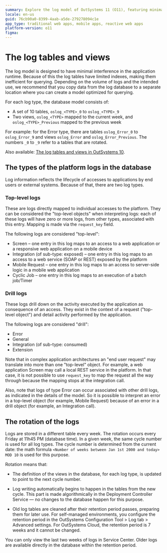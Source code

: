 ```yaml
---
summary: Explore the log model of OutSystems 11 (O11), featuring minimal-index tables and weekly rotated views for efficient runtime and querying.
locale: en-us
guid: 76cb90a0-8399-4aab-a5de-279278094c1e
app_type: traditional web apps, mobile apps, reactive web apps
platform-version: o11
figma:
---
```


# The log tables and views

The log model is designed to have minimal interference in the application runtime. Because of this the log tables have limited indexes, making them inefficient for querying. Depending on the volume of logs and the intended use, we recommend that you copy data from the log database to a separate location where you can create a model optimized for querying.

For each log type, the database model consists of:

* A set of 10 tables, `oslog_<TYPE>_0` to `oslog_<TYPE>_9`
* Two views, `oslog_<TYPE>` mapped to the current week, and `oslog_<TYPE>_Previous` mapped to the previous week

For example: for the Error type, there are tables `oslog_Error_0` to `oslog_Error_9` and views `oslog_Error` and `oslog_Error_Previous`. The numbers `_0` to `_9` refer to a tables that are rotated.

<div class="info" markdown="1">

Also available: [The log tables and views in OutSystems 10](https://success.outsystems.com/Documentation/10/Managing_the_Applications_Lifecycle/Monitor_and_Troubleshoot/Logging_database_and_architecture/The_log_tables_and_views).

</div>

## The types of the platform logs in the database

Log information reflects the lifecycle of accesses to applications by end users or external systems. Because of that, there are two log types.

### Top-level logs

These are logs directly mapped to individual accesses to the platform. They can be considered the "top-level objects" when interpreting logs: each of these logs will have zero or more logs, from other types, associated with this entry. Mapping is made via the `request_key` field.

The following logs are considered "top-level":  

* Screen – one entry in this log maps to an access to a web application or a responsive web application on a mobile device
* Integration (of sub-type: exposed) – one entry in this log maps to an access to a web service (SOAP or REST) exposed by the platform
* Mobile Request – one entry in this log maps to an access to server-side logic in a mobile web application
* Cyclic Job – one entry in this log maps to an execution of a batch job/Timer
  
### Drill logs

These logs drill down on the activity executed by the application as consequence of an access. They exist in the context of a request ("top-level object") and detail activity performed by the application.

The following logs are considered "drill":  

* Error
* General
* Integration (of sub-type: consumed)
* Extension

Note that in complex application architectures an "end user request" may translate into more than one "top-level" object. For example, a web application Screen may call a local REST service in the platform. In that case, it is not possible to use `request_key` to map the request all the way through because the mapping stops at the integration call.  

Also, note that logs of type Error can occur associated with other drill logs, as indicated in the details of the model. So it is possible to interpret an error in a top-level object (for example, Mobile Request) because of an error in a drill object (for example, an Integration call).

## The rotation of the logs

Logs are stored in a different table every week. The rotation occurs every Friday at 11h45 PM (database time). In a given week, the same cycle number is used for all log types. The cycle number is determined from the current date: the math formula `<Number of weeks between Jan 1st 2000 and today> MOD 10` is used for this purpose.

Rotation means that:

* The definition of the views in the database, for each log type, is updated to point to the next cycle number.

* Log writing automatically begins to happen in the tables from the new cycle. This part is made algorithmically in the Deployment Controller Service — no changes to the database happen for this purpose.

* Old log tables are cleaned after their retention period passes, preparing them for later use. For self-managed environments, you configure the retention period in the OutSystems Configuration Tool > Log tab > Advanced settings. For OutSystems Cloud, the retention period is 7 weeks and it cannot be changed.

<div class="info" markdown="1">

You can only view the last two weeks of logs in Service Center. Older logs are available directly in the database within the retention period.

</div>

